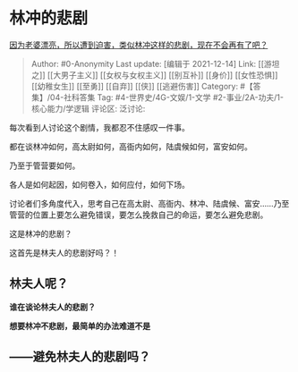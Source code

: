 # 林冲的悲剧
[因为老婆漂亮，所以遭到迫害，类似林冲这样的悲剧，现在不会再有了吧？](https://www.zhihu.com/question/355960957/answer/2269012543)

> Author: #0-Anonymity
> Last update: [编辑于 2021-12-14]
> Link: [[游坦之]] [[大男子主义]] [[女权与女权主义]] [[别互补]] [[身价]] [[女性恐惧]] [[幼稚女生]] [[至勇]] [[自弃]] [[侠]] [[逃避伤害]]
> Category: #【答集】/04-社科答集
> Tag: #4-世界史/4G-文娱/1-文学 #2-事业/2A-功夫/1-核心能力/学逻辑
> 评论区:
> 泛讨论:

每次看到人讨论这个剧情，我都忍不住感叹一件事。

都在谈林冲如何，高太尉如何，高衙内如何，陆虞候如何，富安如何。

乃至于管营要如何。

各人是如何起因，如何卷入，如何应付，如何下场。

讨论者们多角度代入，思考自己在高太尉、高衙内、林冲、陆虞候、富安……乃至管营的位置上要怎么避免错误，要怎么挽救自己的命运，要怎么避免悲剧。

这是林冲的悲剧？

这首先是林夫人的悲剧好吗？！

## 林夫人呢？

**谁在谈论林夫人的悲剧？**

**想要林冲不悲剧，最简单的办法难道不是**

## **——避免林夫人的悲剧吗？**
